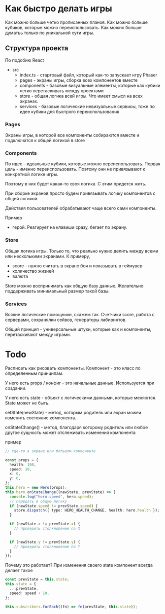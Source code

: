 # Как быстро делать игры

Как можно больше четко прописанных планов.
Как можно больше кубиков, которые можно переиспользовать.
Как можно больше думатьь только по уникальной сути игры.

## Структура проекта

По подобию React

- src
  - index.ts - стартовый файл, который как-то запускает игру Phaser
  - pages - экраны игры, сборка всех компонентов вместе
  - components - базовые визуальные элементы, которые как кубики легко перетаскивать между проектами
  - store - общая логика всей игры. Что имеет смысл на всех экранах.
  - services - базовые логические невизуальные сервисы, тоже по идее кубики для быстрого переиспользования

### Pages

Экраны игры, в которой все компоненты собираются вместе и подключатся к общей логикой в store

### Сomponents

По идее - идеальные кубики, которые можно переиспользовать. Первая цель - именно переиспользовать. Поэтому они не привязывают к конкретной логике игры.

Поэтому в них будет какая-то своя логика. С этим придется жить.

При сборке экранов просто будем привязывать логику компонентов с общей логикой.

Действия пользователей обрабатывают чаще всего сами компоненты.

Пример

- герой. Реагирует на клавиши сразу, бегает по экрану.

### Store

Общая логика игры. Только то, что реально нужно делить между всеми или несколькими экранами. К примеру,

- score - нужно считать в экране боя и показывать в геймувер
- количество жизней
- валюта

Store можно воспринимать как общую базу данных. Желательно поддерживать минимальный размер такой базы.

### Services

Всякие логические помощники, скажем так. Счетчики score, работа с серверами, сохранялки сейвов, генераторы лабиринтов.

Общий принцип - универсальные штуки, которые как и компоненты, перетаскивают между играми.

# Todo

Расписать как рисовать компоненты.
Компонент - это класс по определенным принципам.

У него есть props / конфиг - это начальные данные. Используется при создании.

У него есть state - объект с логическими данными, которые меняются. State может не быть.

setState(newState) - метод, которым родитель или экран можеи изменить состояние компонента.

onStateChange() - метод, благодаря которому родитель или любое другое сущность может отслеживать изменения компонента

пример

```typescript
// где-то в экране или большом компоненте

const props = {
  health: 100,
  speed: 10,
  x: 0,
  y: 0,
};
this.hero = new Hero(props);
this.hero.onStateChange((newState, prevState) => {
  console.log("hero.speed", hero.speed);
  // передать в общую логику
  if (newState.speed != prevState.speed) {
    store.dispatch({ type: HERO_HEALTH_CHANGE, health: hero.health });
  }

  if (newState.x != prevState.x) {
    // проверить столкновение по X
  }

  if (newState.y != prevState.y) {
    // проверить столкновение по Y
  }
});
```

Почему это работает? При изменения своего state компонент всегда делает такое

```typescript
const prevState = this.state;
this.state = {
  ...prevState,
  speed: speed + 10,
};

this.subscribers.forEach((fn) => fn(prevState, this.state));
```
